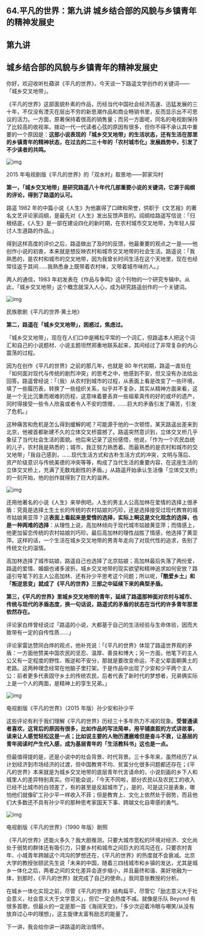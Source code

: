 ## 64.平凡的世界：第九讲 城乡结合部的风貌与乡镇青年的精神发展史
**第九讲**
-------


**城乡结合部的风貌与乡镇青年的精神发展史**
-----------------------


你好，欢迎收听杜蘋讲《平凡的世界》，今天谈一下路遥文学创作的关键词——「城乡交叉地带」。


《平凡的世界》这部面貌朴素的作品，历经当代中国社会经济高速、迅猛发展的三十年，不仅没有湮灭在层出不穷的新思潮作品和商业畅销书里，反而显示出不可思议的活力。一方面，原著保持着很高的销售量；而另一方面呢，同名的电视剧保持了比较高的收视率。拨动一代一代读者心弦的原因有很多，但你不得不承认其中重要的一个原因是：**这部小说表现的「城乡交叉地带」的生活状态，还有生活在那里的乡镇青年的精神状态，在过去的二三十年的「农村城市化」发展趋势中，引发了不少读者的共鸣。**


  



![img](https://pic2.zhimg.com/v2-3f1e71b86908b726df3238003c1442d9.webp)

  



2015 年电视剧版《平凡的世界》的「双水村」取景地——郭家沟村


**第一，「城乡交叉地带」是研究路遥八十年代几部重要小说的关键词，它源于阎纲的评论，得到了路遥的认可。**


路遥 1982 年的中篇小说《人生》为他赢得了口碑和荣誉，供职于《文艺报》的著名文艺评论家阎纲，是最先对《人生》发出反馈声音的。阎纲给路遥写信说：「归根结底，《人生》是一部在建设四化的新时期，在农村城市交叉地带，为年轻人探讨人生道路的作品。」


得到这样高度的评价之后，路遥做出了及时的反馈，他最重要的观点之一是——他创作小说的初衷，本来就是想反映农村和城市交叉地带的社会生活。路遥说：「我熟悉的，是农村和城市的交叉地带，因为我曾长时间生活在这个天地里，现在也经常往返于其间……我熟悉身上既带着农村味，又带着城市味的人。」


两人的通信，1983 年初发表在《作品与争鸣》这个刊物的一个研究专辑中。从此，「城乡交叉地带」这个概念就深入人心，成为研究路遥创作的一个关键词。


  



![img](https://pic4.zhimg.com/v2-60b3b70eea67e0f3e2fc40a89c045a57.webp)

  



民族歌剧《平凡的世界·黄土地》


**第二，路遥在「城乡交叉地带」，困惑过，焦虑过。**


「城乡交叉地带」，现在在人们口中是稀松平常的一个词汇，但路遥本人把这个词汇和自己的小说题材、小说主题坦然郑重地联系起来，其间经过了非常复杂的内心震荡的过程。


因为在创作《平凡的世界》之前的那几年，也就是 80 年代初期，路遥一直处在「如何面对现代与传统的剧烈冲突」的思考之中，他感到不安，但又没有办法给出回答。路遥曾经说：「（我）从农村到城市的过程，从表面上看是改变了一些环境，填了一些履历表，转换了一些组织关系，似乎并不复杂，其实从精神方面来看，这是一个无比沉重而艰难的历程，这意味着要丢弃一些祖辈真传的好的或坏的遗产，同时得接受一些令人欣喜或者令人不安的馈赠，……巨大的矛盾引发了痛苦，引发了危机。」


这种痛苦和危机是怎么得到缓解的呢？可能源于他的一次顿悟，某天路遥出差来到北京，他被首都新建不久的立体交叉桥震撼了。路遥突然意识到，立体交叉桥几乎象征了当代社会生活的面貌。他后来记录了这份感悟，他说，「作为一个农民血统的儿子，农村我是熟悉的；城市，我正努力熟悉着。而最熟悉的是农村和城市的交叉地带」「我自己感到，……现代生活方式和古朴生活方式的冲突，文明与落后、资产阶级意识与传统美德的冲突等等，构成了当代生活的重要内容，在这座生活的立体交叉桥上，充满了无数戏剧性的矛盾。」从路遥开始承认生活像「立体交叉桥」的一刻开始，他的创作就得到了巨大的滋养。


  



![img](https://pic2.zhimg.com/v2-721d9727e12d772373ede7d2f9f3a576.webp)

  



还用他著名的小说《人生》来举例吧。人生的男主人公高加林在爱情的选择上很矛盾：究竟是选择土生土长的传统的农村姑娘刘巧珍，还是选择接受过现代教育的城市姑娘黄亚萍？这**表面上看起来是爱情的选择，实际上啊这是文化观念的选择，也是一种两难的选择**：从理性上说，高加林倾向于现代城市姑娘黄亚萍；而情感上，他更加留恋传统的农村姑娘刘巧珍。最后高加林的理性战胜了情感，他选择了黄亚萍。这样的话，一个生活在城乡交叉地带的男青年走向了对现代性的追求，告别了传统文化的温情。


高加林选择了城市姑娘，路遥自己也选择了北京姑娘；高加林最后失落了两份爱，路遥的爱情、婚姻也诸多波折。城乡交叉地带的现实欲望和精神追求如何安放？路遥引导笔下的主人公高加林、还有孙少平思考这个问题；所以呢，**「酷爱乡土」和「叛逆思变」就成了《平凡的世界》三部之中延续下来的典型矛盾。**


**第三，《平凡的世界》里城乡交叉地带的青年，延续了路遥那种面对农村与城市、传统与现代的矛盾态度，换一句话说，路遥式的矛盾的状态在当代的许多青年那里依然存在。**


评论家白烨曾经说过「路遥的小说，大都基于自己的生活经验与生命体验，因而大致带有一定的自传性质……」


评论家雷达赞同白烨的观点，他补充说：「《平凡的世界》体现了路遥世界观的矛盾：一方面他赞美中国农民的坚忍、温厚、善良和博大；另一方面，他笔下的主人公又有一定程度的野性、叛逆和不安分，那就是要改变命运，不走父辈面朝黄土的老路。这两种理念经常在他脑子里打架。于是作品中出现了少安和少平两个主人公：前者更多代表固守乡土的传统农民，后者代表了新时代的梦想者，兄弟俩实际上是一个人的两面，是精神上的孪生兄弟。」


  



![img](https://pic3.zhimg.com/v2-913b27d82574717e2cc19abb0f157001.webp)

  



电视剧版《平凡的世界》（2015 年版）孙少安和孙少平


这些评论有利于我们理解《平凡的世界》历经三十多年热力不减的现象。**受普通读者喜欢，这背后的原因有很多，比如作品的写法简单，用平铺直叙的方式讲故事，读来让人感觉轻松这是一点；比如说主要的人物历遭磨难但是奋斗不衰，让基层的青年阅读时产生代入感，成为基层青年的「生活教科书」这也是一点。**


但最值得提的是，还是小说中的社会背景、时代背景。三十多年来，虽然经历了从计划经济到市场经济的过渡，但中国教育不均、贫富分化很多问题都还存在；《平凡的世界》本来就是为城乡交叉地带的底层青年代言请命的，小说刻画的乡下人和城里人的差异特别真实。你可能会说，「今天不同啦，部分农民以及农民工的收入已经不比城市的白领差了，有的甚至是反超城市了」，是的，可是这只是表象，哪怕他们就像矿工孙少平一样收入不菲；但是教育上、文化上依然处于弱势，而且他们大多数还不具有孙少平的那种思考家国天下事、跨越文化自卑感的勇气。


  



![img](https://pic2.zhimg.com/v2-acb871cb2f72cd0db472351a05ddfcab.webp)

  



电视剧版《平凡的世界》（1990 年版）剧照


《平凡的世界》还能火多久？我大胆推测，只要大城市宽松的环境对经济、文化尚处于弱势的群体还有吸引力，只要乡村和城市之间巨大的鸿沟还在，只要农村青年、小城青年跨越这个鸿沟的梦想还在，《平凡的世界》的热度就不会衰减。北京大学的教授张颐武先生说「未来的中国，随着三四线城市和乡镇的发达，尤其是城乡一体化之后，两者之间的文化差异会逐步缩小，并且最终和谐、美好地融为一体，到那时，《平凡的世界》就完成了自己的使命。」我同意张教授的分析。


在城乡一体化实现之前，尽管《平凡的世界》结构扁平，尽管它「励志意义大于社会意义，社会意义大于文学意义」，但它一定会热度不减。就像是乐队 Beyond 有很多首歌，但最火的一定是那一首《海阔天空》，「多少次迎着冷眼与嘲笑/从没有放弃过心中的理想」，这主旋律太富有励志的能量了。


下一讲，我会给你讲一讲路遥的政治情怀。

